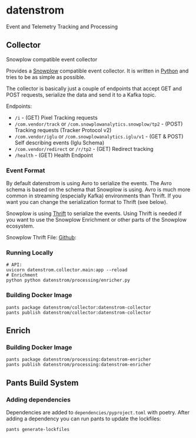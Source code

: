 # datenstrom

Event and Telemetry Tracking and Processing

## Collector

Snowplow compatible event collector

Provides a [Snowplow](https://github.com/snowplow/stream-collector) compatible event collector.
It is written in [Python](https://www.python.org/) and tries to be as simple as possible.

The collector is basically just a couple of endpoints that accept GET and POST requests, serialize the data and send it to a Kafka topic.

Endpoints:

* `/i` - (GET) Pixel Tracking requests
* `/com.vendor/track` or `/com.snowplowanalytics.snowplow/tp2` - (POST) Tracking requests (Tracker Protocol v2)
* `/com.vendor/iglu` or `/com.snowplowanalytics.iglu/v1` - (GET & POST) Self describing events (Iglu Schema)
* `/com.vendor/redirect` or `/r/tp2` - (GET) Redirect tracking
* `/health` - (GET) Health Endpoint

### Event Format

By default datenstrom is using Avro to serialize the events. The Avro schema is based on the schema that Snowplow is using. Avro is much more common in streaming (especially Kafka) environments than Thrift. If you want you can change the serialization format to Thrift (see below).

Snowplow is using [Thrift](https://thrift.apache.org/) to serialize the events. Using Thrift is needed if you want to use the Snowplow Enrichment or other parts of the Snowplow ecosystem.

Snowplow Thrift File: [Github](https://github.com/snowplow/iglu-central/blob/master/schemas/com.snowplowanalytics.snowplow/CollectorPayload/thrift/1-0-0):


### Running Locally

```
# API:
uvicorn datenstrom.collector.main:app --reload
# Enrichment
python python datenstrom/processing/enricher.py
```

### Building Docker Image

```
pants package datenstrom/collector:datenstrom-collector
pants publish datenstrom/collector:datenstrom-collector
```

## Enrich


### Building Docker Image

```
pants package datenstrom/processing:datenstrom-enricher
pants publish datenstrom/processing:datenstrom-enricher
```

## Pants Build System

### Adding dependencies

Dependencies are added to `dependencies/pyproject.toml` with poetry. After adding a dependency you can run pants to update the lockfiles:

```
pants generate-lockfiles
```